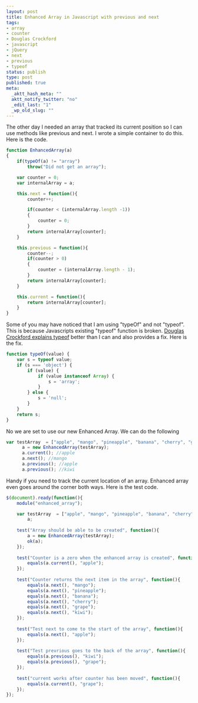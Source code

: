 ```yaml
--- 
layout: post
title: Enhanced Array in Javascript with previous and next
tags: 
- array
- counter
- Douglas Crockford
- javascript
- jQuery
- next
- previous
- typeof
status: publish
type: post
published: true
meta: 
  _aktt_hash_meta: ""
  aktt_notify_twitter: "no"
  _edit_last: "1"
  _wp_old_slug: ""
---
```

The other day I needed an array that tracked its current position so I can use methods like previous and next. I wrote a simple container to do this. Here is the code.

```javascript
function EnhancedArray(a)
{
	if(typeOf(a) != "array")
		throw("Did not get an array");

	var counter = 0;
	var internalArray = a;

	this.next = function(){
		counter++;

		if(counter < (internalArray.length -1))
		{
			counter = 0;
		}
		return internalArray[counter];
	}

	this.previous = function(){
		counter--;
		if(counter > 0)
		{
			counter = (internalArray.length - 1);
		}
		return internalArray[counter];
	}

	this.current = function(){
		return internalArray[counter];
	}
}
```

Some of you may have noticed that I am using "typeOf" and not "typeof". This is because Javascripts existing "typeof" function is broken. <a href="http://javascript.crockford.com/remedial.html">Douglas Crockford explains typeof</a> better than I can and also provides a fix. Here is the fix.

```javascript
function typeOf(value) {
    var s = typeof value;
    if (s === 'object') {
        if (value) {
            if (value instanceof Array) {
                s = 'array';
            }
        } else {
            s = 'null';
        }
    }
    return s;
}
```

No we are set to use our new Enhanced Array. We can do the following

```javascript
var testArray  = ["apple", "mango", "pineapple", "banana", "cherry", "grape", "kiwi"], 
      a = new EnhancedArray(testArray);
      a.current(); //apple
      a.next(); //mango
      a.previous(); //apple
      a.previous(); //kiwi
```

Handy if you need to track the current location of an array. Enhanced array even goes around the corner both ways. Here is the test code.

```javascript
$(document).ready(function(){
	module("enhanced_array");

	var testArray  = ["apple", "mango", "pineapple", "banana", "cherry", "grape", "kiwi"], 
		a;
	
	test("Array should be able to be created", function(){
		a = new EnhancedArray(testArray);
		ok(a);
	});
	
	test("Counter is a zero when the enhanced array is created", function(){
		equals(a.current(), "apple");
	}); 
	
	test("Counter returns the next item in the array", function(){
		equals(a.next(), "mango");
		equals(a.next(), "pineapple");
		equals(a.next(), "banana");
		equals(a.next(), "cherry");
		equals(a.next(), "grape");
		equals(a.next(), "kiwi");
	});
	
	test("Test next to come to the start of the array", function(){
		equals(a.next(), "apple");
	});
	
	test("Test prevrious goes to the back of the array", function(){
		equals(a.previous(), "kiwi");
		equals(a.previous(), "grape");
	});
	
	test("current works after counter has been moved", function(){
		equals(a.current(), "grape");
	}); 
});
```
